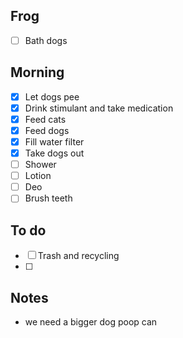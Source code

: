 ## Frog 
- [ ] Bath dogs

## Morning 
- [x] Let dogs pee
- [x] Drink stimulant and take medication
- [x] Feed cats
- [x] Feed dogs
- [x] Fill water filter
- [x] Take dogs out
- [ ] Shower
- [ ] Lotion
- [ ] Deo
- [ ] Brush teeth

## To do
- [ ] Trash and recycling
- [ ] 

## Notes 
- we need a bigger dog poop can